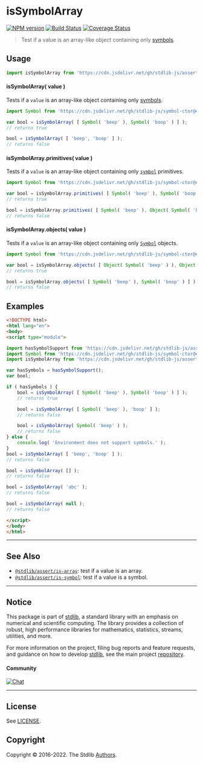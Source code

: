 <!--

@license Apache-2.0

Copyright (c) 2018 The Stdlib Authors.

Licensed under the Apache License, Version 2.0 (the "License");
you may not use this file except in compliance with the License.
You may obtain a copy of the License at

   http://www.apache.org/licenses/LICENSE-2.0

Unless required by applicable law or agreed to in writing, software
distributed under the License is distributed on an "AS IS" BASIS,
WITHOUT WARRANTIES OR CONDITIONS OF ANY KIND, either express or implied.
See the License for the specific language governing permissions and
limitations under the License.

-->

# isSymbolArray

[![NPM version][npm-image]][npm-url] [![Build Status][test-image]][test-url] [![Coverage Status][coverage-image]][coverage-url] <!-- [![dependencies][dependencies-image]][dependencies-url] -->

> Test if a value is an array-like object containing only [symbols][mdn-symbol].



<section class="usage">

## Usage

```javascript
import isSymbolArray from 'https://cdn.jsdelivr.net/gh/stdlib-js/assert-is-symbol-array@esm/index.mjs';
```

#### isSymbolArray( value )

Tests if a `value` is an array-like object containing only [symbols][mdn-symbol].

```javascript
import Symbol from 'https://cdn.jsdelivr.net/gh/stdlib-js/symbol-ctor@esm/index.mjs';

var bool = isSymbolArray( [ Symbol( 'beep' ), Symbol( 'boop' ) ] );
// returns true

bool = isSymbolArray( [ 'beep', 'boop' ] );
// returns false
```

#### isSymbolArray.primitives( value )

Tests if a `value` is an array-like object containing only [`symbol`][mdn-symbol] primitives.

```javascript
import Symbol from 'https://cdn.jsdelivr.net/gh/stdlib-js/symbol-ctor@esm/index.mjs';

var bool = isSymbolArray.primitives( [ Symbol( 'beep' ), Symbol( 'boop' ) ] );
// returns true

bool = isSymbolArray.primitives( [ Symbol( 'beep' ), Object( Symbol( 'boop' ) ) ] );
// returns false
```

#### isSymbolArray.objects( value )

Tests if a `value` is an array-like object containing only [`Symbol`][mdn-symbol] objects.

```javascript
import Symbol from 'https://cdn.jsdelivr.net/gh/stdlib-js/symbol-ctor@esm/index.mjs';

var bool = isSymbolArray.objects( [ Object( Symbol( 'beep' ) ), Object( Symbol( 'boop' ) ) ] );
// returns true

bool = isSymbolArray.objects( [ Symbol( 'beep' ), Symbol( 'boop' ) ] );
// returns false
```

</section>

<!-- /.usage -->

<section class="examples">

## Examples

<!-- eslint no-undef: "error" -->

```html
<!DOCTYPE html>
<html lang="en">
<body>
<script type="module">

import hasSymbolSupport from 'https://cdn.jsdelivr.net/gh/stdlib-js/assert-has-symbol-support@esm/index.mjs';
import Symbol from 'https://cdn.jsdelivr.net/gh/stdlib-js/symbol-ctor@esm/index.mjs';
import isSymbolArray from 'https://cdn.jsdelivr.net/gh/stdlib-js/assert-is-symbol-array@esm/index.mjs';

var hasSymbols = hasSymbolSupport();
var bool;

if ( hasSymbols ) {
    bool = isSymbolArray( [ Symbol( 'beep' ), Symbol( 'boop' ) ] );
    // returns true

    bool = isSymbolArray( [ Symbol( 'beep' ), 'boop' ] );
    // returns false

    bool = isSymbolArray( Symbol( 'beep' ) );
    // returns false
} else {
    console.log( 'Environment does not support symbols.' );
}
bool = isSymbolArray( [ 'beep', 'boop' ] );
// returns false

bool = isSymbolArray( [] );
// returns false

bool = isSymbolArray( 'abc' );
// returns false

bool = isSymbolArray( null );
// returns false

</script>
</body>
</html>
```

</section>

<!-- /.examples -->

<!-- Section for related `stdlib` packages. Do not manually edit this section, as it is automatically populated. -->

<section class="related">

* * *

## See Also

-   <span class="package-name">[`@stdlib/assert/is-array`][@stdlib/assert/is-array]</span><span class="delimiter">: </span><span class="description">test if a value is an array.</span>
-   <span class="package-name">[`@stdlib/assert/is-symbol`][@stdlib/assert/is-symbol]</span><span class="delimiter">: </span><span class="description">test if a value is a symbol.</span>

</section>

<!-- /.related -->

<!-- Section for all links. Make sure to keep an empty line after the `section` element and another before the `/section` close. -->


<section class="main-repo" >

* * *

## Notice

This package is part of [stdlib][stdlib], a standard library with an emphasis on numerical and scientific computing. The library provides a collection of robust, high performance libraries for mathematics, statistics, streams, utilities, and more.

For more information on the project, filing bug reports and feature requests, and guidance on how to develop [stdlib][stdlib], see the main project [repository][stdlib].

#### Community

[![Chat][chat-image]][chat-url]

---

## License

See [LICENSE][stdlib-license].


## Copyright

Copyright &copy; 2016-2022. The Stdlib [Authors][stdlib-authors].

</section>

<!-- /.stdlib -->

<!-- Section for all links. Make sure to keep an empty line after the `section` element and another before the `/section` close. -->

<section class="links">

[npm-image]: http://img.shields.io/npm/v/@stdlib/assert-is-symbol-array.svg
[npm-url]: https://npmjs.org/package/@stdlib/assert-is-symbol-array

[test-image]: https://github.com/stdlib-js/assert-is-symbol-array/actions/workflows/test.yml/badge.svg?branch=main
[test-url]: https://github.com/stdlib-js/assert-is-symbol-array/actions/workflows/test.yml?query=branch:main

[coverage-image]: https://img.shields.io/codecov/c/github/stdlib-js/assert-is-symbol-array/main.svg
[coverage-url]: https://codecov.io/github/stdlib-js/assert-is-symbol-array?branch=main

<!--

[dependencies-image]: https://img.shields.io/david/stdlib-js/assert-is-symbol-array.svg
[dependencies-url]: https://david-dm.org/stdlib-js/assert-is-symbol-array/main

-->

[chat-image]: https://img.shields.io/gitter/room/stdlib-js/stdlib.svg
[chat-url]: https://gitter.im/stdlib-js/stdlib/

[stdlib]: https://github.com/stdlib-js/stdlib

[stdlib-authors]: https://github.com/stdlib-js/stdlib/graphs/contributors

[umd]: https://github.com/umdjs/umd
[es-module]: https://developer.mozilla.org/en-US/docs/Web/JavaScript/Guide/Modules

[deno-url]: https://github.com/stdlib-js/assert-is-symbol-array/tree/deno
[umd-url]: https://github.com/stdlib-js/assert-is-symbol-array/tree/umd
[esm-url]: https://github.com/stdlib-js/assert-is-symbol-array/tree/esm

[stdlib-license]: https://raw.githubusercontent.com/stdlib-js/assert-is-symbol-array/main/LICENSE

[mdn-symbol]: https://developer.mozilla.org/en-US/docs/Web/JavaScript/Reference/Global_Objects/Symbol

<!-- <related-links> -->

[@stdlib/assert/is-array]: https://github.com/stdlib-js/assert-is-array/tree/esm

[@stdlib/assert/is-symbol]: https://github.com/stdlib-js/assert-is-symbol/tree/esm

<!-- </related-links> -->

</section>

<!-- /.links -->
